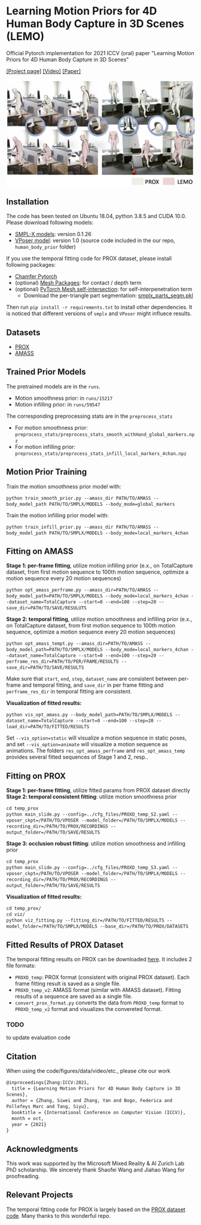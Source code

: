 # Learning Motion Priors for 4D Human Body Capture in 3D Scenes (LEMO)
Official Pytorch implementation for 2021 ICCV (oral) paper "Learning Motion Priors for 4D Human Body Capture in 3D Scenes"

[[Project page]](https://sanweiliti.github.io/LEMO/LEMO.html) 
[[Video]](https://www.youtube.com/watch?v=AT14Y975-dc) 
[[Paper]](https://arxiv.org/pdf/2108.10399.pdf)

<img src="images/teaser.jpg" width = 900 align=middle>


## Installation
The code has been tested on Ubuntu 18.04, python 3.8.5 and CUDA 10.0. Please download following models:
 * [SMPL-X models](https://smpl-x.is.tue.mpg.de): version 0.1.26
 * [VPoser model](https://smpl-x.is.tue.mpg.de): version 1.0 (source code included in the our repo, `human_body_prior` folder)

If you use the temporal fitting code for PROX dataset, please install following packages:
 * [Chamfer Pytorch](https://github.com/ThibaultGROUEIX/ChamferDistancePytorch/tree/719b0f1ca5ba370616cb837c03ab88d9a88173ff)
 * (optional) [Mesh Packages](https://github.com/MPI-IS/mesh): for contact / depth term
 * (optional) [PyTorch Mesh self-intersection](https://github.com/vchoutas/torch-mesh-isect): for self-interpenetration term
    * Download the per-triangle part segmentation: [smplx_parts_segm.pkl](https://owncloud.tuebingen.mpg.de/index.php/s/MWnr8Kso4K8T8at)
 
Then run `pip install -r requirements.txt` to install other dependencies.
It is noticed that different versions of `smplx` and `VPoser` might influece results.


## Datasets

* [PROX](https://prox.is.tue.mpg.de/)
* [AMASS](https://amass.is.tue.mpg.de/)



## Trained Prior Models
The pretrained models are in the `runs`. 
* Motion smoothness prior: in `runs/15217`
* Motion infilling prior: in `runs/59547`

The corresponding preprocessing stats are in the `preprocess_stats`
* For motion smoothness prior: `preprocess_stats/preprocess_stats_smooth_withHand_global_markers.npz`
* For motion infilling prior: `preprocess_stats/preprocess_stats_infill_local_markers_4chan.npz`



## Motion Prior Training
Train the motion smoothness prior model with:
```
python train_smooth_prior.py --amass_dir PATH/TO/AMASS --body_model_path PATH/TO/SMPLX/MODELS --body_mode=global_markers
```
Train the motion infilling prior model with:
```
python train_infill_prior.py --amass_dir PATH/TO/AMASS --body_model_path PATH/TO/SMPLX/MODELS --body_mode=local_markers_4chan
```

## Fitting on AMASS
**Stage 1: per-frame fitting**, utilize motion infilling prior (e.x., on TotalCapture dataset, from first motion sequence to 100th motion sequence, optimize a motion sequence every 20 motion sequences)
```
python opt_amass_perframe.py --amass_dir=PATH/TO/AMASS --body_model_path=PATH/TO/SMPLX/MODELS --body_mode=local_markers_4chan --dataset_name=TotalCapture --start=0 --end=100 --step=20 --save_dir=PATH/TO/SAVE/RESULUTS
```
**Stage 2: temporal fitting**, utilize motion smoothness and infilling prior (e.x., on TotalCapture dataset, from first motion sequence to 100th motion sequence, optimize a motion sequence every 20 motion sequences)
```
python opt_amass_tempt.py --amass_dir=PATH/TO/AMASS --body_model_path=PATH/TO/SMPLX/MODELS --body_mode=local_markers_4chan --dataset_name=TotalCapture --start=0 --end=100 --step=20 --perframe_res_dir=PATH/TO/PER/FRAME/RESULTS --save_dir=PATH/TO/SAVE/RESULTS
```
Make sure that `start`, `end`, `step`, `dataset_name` are consistent between per-frame and temporal fitting, and `save_dir` in per frame fitting and `perframe_res_dir` in temporal fitting are consistent.

**Visualization of fitted results:**
```
python vis_opt_amass.py --body_model_path=PATH/TO/SMPLX/MODELS --dataset_name=TotalCapture --start=0 --end=100 --step=20 --load_dir=PATH/TO/FITTED/RESULTS
```
Set `--vis_option=static` will visualize a motion sequence in static poses, and set `--vis_option=animate` will visualize a motion sequence as animations.
The folders `res_opt_amass_perframe` and `res_opt_amass_temp` provides several fitted sequences of Stage 1 and 2, resp..


## Fitting on PROX
**Stage 1: per-frame fitting**, utilize fitted params from PROX dataset directly
**Stage 2: temporal consistent fitting**: utilize motion smoothness prior
```
cd temp_prox
python main_slide.py --config=../cfg_files/PROXD_temp_S2.yaml --vposer_ckpt=/PATH/TO/VPOSER --model_folder=/PATH/TO/SMPLX/MODELS --recording_dir=/PATH/TO/PROX/RECORDINGS --output_folder=/PATH/TO/SAVE/RESULTS
```
**Stage 3: occlusion robust fitting**: utilize motion smoothness and infilling prior
```
cd temp_prox
python main_slide.py --config=../cfg_files/PROXD_temp_S3.yaml --vposer_ckpt=/PATH/TO/VPOSER --model_folder=/PATH/TO/SMPLX/MODELS --recording_dir=/PATH/TO/PROX/RECORDINGS --output_folder=/PATH/TO/SAVE/RESULTS
```
**Visualization of fitted results:**
```
cd temp_prox/
cd viz/
python viz_fitting.py --fitting_dir=/PATH/TO/FITTED/RESULTS --model_folder=/PATH/TO/SMPLX/MODELS --base_dir=/PATH/TO/PROX/DATASETS 
```

## Fitted Results of PROX Dataset
The temporal fitting results on PROX can be downloaded [here](https://drive.google.com/file/d/1UiEfUQtqBrv_pLscx_EW6d5f1oWEQaqm/view?usp=sharing).
It includes 2 file formats: 
* `PROXD_temp`: PROX format (consistent with original PROX dataset). Each frame fitting result is saved as a single file.
* `PROXD_temp_v2`: AMASS format (similar with AMASS dataset). Fitting results of a sequence are saved as a single file.
* `convert_prox_format.py` converts the data from `PROXD_temp` format to `PROXD_temp_v2` format and visualizes the convereted format.

### TODO
to update evaluation code

## Citation

When using the code/figures/data/video/etc., please cite our work
```
@inproceedings{Zhang:ICCV:2021,
  title = {Learning Motion Priors for 4D Human Body Capture in 3D Scenes},
  author = {Zhang, Siwei and Zhang, Yan and Bogo, Federica and Pollefeys Marc and Tang, Siyu},
  booktitle = {International Conference on Computer Vision (ICCV)},
  month = oct,
  year = {2021}
}
```


## Acknowledgments 
This work was supported by the Microsoft Mixed Reality & AI Zurich Lab PhD scholarship. We sincerely thank Shaofei Wang and Jiahao Wang for proofreading.

## Relevant Projects
The temporal fitting code for PROX is largely based on the [PROX dataset code](https://github.com/mohamedhassanmus/prox). Many thanks to this wonderful repo.

